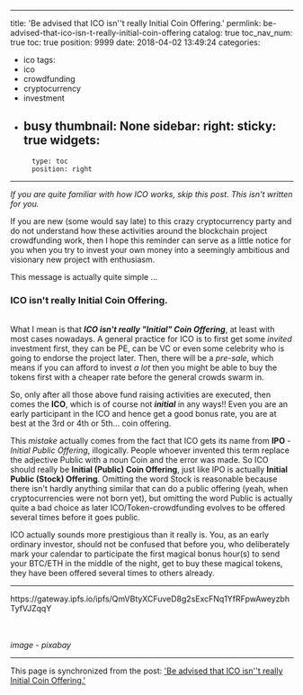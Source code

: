 
---
title: 'Be advised that ICO isn''t really Initial Coin Offering.'
permlink: be-advised-that-ico-isn-t-really-initial-coin-offering
catalog: true
toc_nav_num: true
toc: true
position: 9999
date: 2018-04-02 13:49:24
categories:
- ico
tags:
- ico
- crowdfunding
- cryptocurrency
- investment
- busy
thumbnail: None
sidebar:
    right:
        sticky: true
widgets:
    -
        type: toc
        position: right
---


*If you are quite familiar with how ICO works, skip this post. This isn't written for you.*

If you are new (some would say late) to this crazy cryptocurrency party and do not understand how these activities around the blockchain project crowdfunding work, then I hope this reminder can serve as a little notice for you when you try to invest your own money into a seemingly ambitious and visionary new project with enthusiasm. 

This message is actually quite simple ...

### ICO isn't really Initial Coin Offering.

<br>What I mean is that ***ICO isn't really "Initial" Coin Offering***, at least with most cases nowadays. A general practice for ICO is to first get some *invited* investment first, they can be PE, can be VC or even some celebrity who is going to endorse the project later. Then, there will be a *pre-sale*, which means if you can afford to invest *a lot* then you might be able to buy the tokens first with a cheaper rate before the general crowds swarm in.

So, only after all those above fund raising activities are executed, then comes the **ICO**, which is of course not ***initial*** in any ways!! Even you are an early participant in the ICO and hence get a good bonus rate, you are at best at the 3rd or 4th or 5th... coin offering.

This *mistake* actually comes from the fact that ICO gets its name from **IPO** - *Initial Public Offering*, illogically. People whoever invented this term replace the adjective Public with a noun Coin and the error was made. So ICO should really be **Initial (Public) Coin Offering**, just like IPO is actually **Initial Public (Stock) Offering**. Omitting the word Stock is reasonable because there isn't hardly anything similar that can do a public offering (yeah, when cryptocurrencies were not born yet), but omitting the word Public is actually quite a bad choice as later ICO/Token-crowdfunding evolves to be offered several times before it goes public.

ICO actually sounds more prestigious than it really is. You, as an early ordinary investor, should not be confused that before you, who deliberately mark your calendar to participate the first magical bonus hour(s) to send your BTC/ETH in the middle of the night, get to buy these magical tokens, they have been offered several times to others already.

*****
<div class=pull-left>https://gateway.ipfs.io/ipfs/QmVBtyXCFuveD8g2sExcFNq1YfRFpwAweyzbhTyfVJZqqY</div>
<br><br>

*image - pixabay*


- - -

This page is synchronized from the post: ['Be advised that ICO isn''t really Initial Coin Offering.'](https://steemit.com/@deanliu/be-advised-that-ico-isn-t-really-initial-coin-offering)
